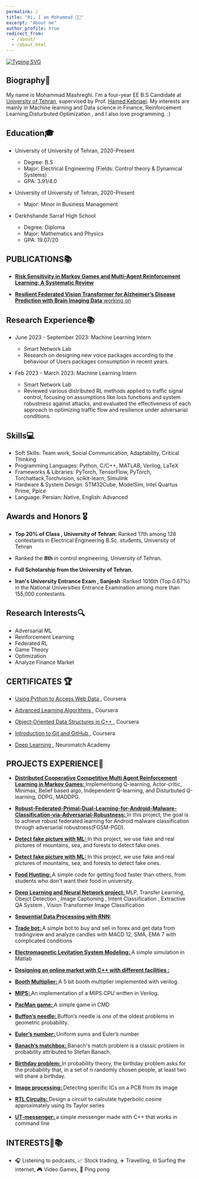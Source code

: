 ```yaml
---
permalink: /
title: "Hi, I am Mohammad 👋🏻"
excerpt: "About me"
author_profile: true
redirect_from: 
  - /about/
  - /about.html
---
```




<head>
  <title>My Page Title</title>
  <link rel="icon" type="image/x-icon" href="/images/laptop_netbook_computer_icon_261866.ico">
</head>

<a href="https://git.io/typing-svg"><img src="https://readme-typing-svg.demolab.com?font=Exo&amp;weight=500&amp;size=25&amp;duration=2000&amp;pause=3000&amp;color=0E0C5A&amp;width=750&amp;height=40&amp;lines=Let+curiosity+light+our+path." alt="Typing SVG" style="filter: invert(0);"></a>
## Biography📖

My name is Mohammad Mashreghi. I'm a four-year EE B.S Candidate at [University of Tehran](https://ut.ac.ir/en), supervised by Prof. [Hamed Kebriaei](https://scholar.google.com/citations?user=eDseLNYAAAAJ&hl=en). My interests are mainly in Machine learning and Data science in Finance, Reinforcement Learning,Disturbuted Optimization , and I also love programming. :)


## Education🎓

* University of University of Tehran, 2020-Present
  * Degree: B.S
  * Major: Electrical Engineering (Fields: Control theory & Dynamical Systems)
  * GPA: 3.91/4.0
  

* University of University of Tehran, 2020-Present
  * Major: Minor in Business Management

* Derkhshande Sarraf High School
  * Degree: Diploma
  * Major: Mathematics and Physics
  * GPA: 19.07/20

## PUBLICATIONS📚

* <a href="https://arxiv.org/abs/2406.06041" target="_blank"><strong>Risk Sensitivity in Markov Games and Multi-Agent Reinforcement Learning: A Systematic Review</strong></a>

* <a href="" target="_blank"><strong>Resilient Federated Vision Transformer for Alzheimer’s Disease Prediction with Brain Imaging Data</strong> working on</a>





## Research Experience📚

* June 2023 - September 2023: Machine Learning Intern
  * Smart Network Lab
  * Research on designing new voice packages according to the behaviour of Users packages consumption in recent years.
 
* Feb 2023 - March 2023: Machine Learning Intern
  * Smart Network Lab
  * Reviewed various distributed RL methods applied to traffic signal control, focusing on assumptions like loss functions and
system robustness against attacks, and evaluated the effectiveness of each approach in optimizing traffic flow and
resilience under adversarial conditions.
 

## Skills💻

* Soft Skills: Team work, Social Communication, Adaptability, Critical Thinking
* Programming Languages: Python, C/C++, MATLAB, Verilog, LaTeX
* Frameworks & Libraries: PyTorch, TensorFlow, PyTorch, Torchattack,Torchvision, scikit-learn, Simulink
* Hardware & System Design: STM32Cube, ModelSim, Intel Quartus Prime, Ppice
* Language: Persian: Native, English: Advanced 


## Awards and Honors 🎖️

* <strong>Top 20% of Class , University of Tehran</strong>: Ranked 17th among 128 contestants in Electrical Engineering B.Sc. students, University of Tehran

* Ranked the <strong>8th</strong> in control engineering, University of Tehran.

* <strong> Full Scholarship from the University of Tehran. </strong>

* <strong> Iran's University Entrance Exam , Sanjesh </strong>:Ranked 1016th  (Top 0.67%) in the National Universities Entrance Examination among more than 155,000 contestants. 

## Research Interests🔍

* Adversarial ML
* Reinforcement Learning
* Federated RL
* Game Theory
* Optimization
* Analyze Finance Market





## CERTIFICATES 🏆

* <a href="https://www.coursera.org/account/accomplishments/verify/8XH5WEBVWQZU?utm_source=link&utm_medium=certificate&utm_content=cert_image&utm_campaign=sharing_cta&utm_product=course">Using Python to Access Web Data </a>, Coursera

* <a href="https://www.coursera.org/account/accomplishments/verify/V9U8RDWQRSSN?utm_source=link&utm_medium=certificate&utm_content=cert_image&utm_campaign=sharing_cta&utm_product=course">Advanced Learning Algorithms </a>, Coursera

* <a href="https://coursera.org/share/5b77b32397b9952503c6c62bd5b1cd6b">Object‑Oriented Data Structures in C++ </a>, Coursera

* <a href="https://www.coursera.org/account/accomplishments/verify/MLDH5GZXEGZL?utm_source=link&utm_medium=certificate&utm_content=cert_image&utm_campaign=sharing_cta&utm_product=course">Introduction to Git and GitHub </a>, Coursera

* <a href="https://portal.neuromatchacademy.org/certificate/dd17f7f6-eb0f-4a02-8e89-f3b22252ae59">Deep Learning </a>, Neuromatch Academy


## PROJECTS EXPERIENCE🚀

* <a href="https://github.com/M-Mashreghi/Distributed-Cooperative-Competitive-Multi-Agent-Reinforcement-Learning-in-Markov-Games" target="_blank"><strong>Distributed Cooperative Competitive Multi Agent Reinforcement Learning in Markov Games: </strong></a>Implementiong Q-learning, Actor-critic, Minimax, Belief based algo, Independent Q-learning, and Disturbuted Q-learning, DDPG, MADDPG.


* <a href="https://github.com/M-Mashreghi/Robust-Federated-Primal-Dual-Learning-for-Android-Malware-Classification-via-Adversarial-Robustness" target="_blank"><strong>Robust-Federated-Primal-Dual-Learning-for-Android-Malware-Classification-via-Adversarial-Robustness: </strong></a>In this project, the goal is to achieve robust federated learning for Android malware classification through adversarial
robustness(FGSM-PGD). 


* <a href="https://github.com/M-Mashreghi/Detect-fake-picture" target="_blank"><strong>Detect fake picture with ML: </strong></a>In this project, we use fake and real pictures of mountains, sea, and forests to detect fake ones.
  

* <a href="https://github.com/M-Mashreghi/Detect-fake-picture" target="_blank"><strong>Detect fake picture with ML: </strong></a>In this project, we use fake and real pictures of mountains, sea, and forests to detect fake ones.
  
* <a href="https://github.com/M-Mashreghi/Food-Hunting" target="_blank"><strong>Food Hunting: </strong></a>A simple code for getting food faster than others, from students who don't want their food in university.

* <a href="https://github.com/M-Mashreghi/neural-networks-and-deep-learning" target="_blank"><strong>Deep Learning and Neural Network project: </strong></a>MLP, Transfer Learning, Obejct Detection , Image Captioning , Intent Classification , Extractive QA System , Vision Transformer Image Classification

* <a href="https://github.com/M-Mashreghi/Sequential-Data-Processing-with-RNN---Magnificent_Lupin" target="_blank"><strong> Sequential Data Processing with RNN: </strong></a>

* <a href="https://github.com/M-Mashreghi/trade-bot" target="_blank"><strong>Trade bot: </strong></a>A simple bot to buy and sell in forex and get data from tradingview and analyze candles with MACD 12, SMA, EMA 7 with complicated conditions

* <a href="https://github.com/M-Mashreghi/Electromagnetic-Levitation-System-Modeling" target="_blank"><strong>Electromagnetic Levitation System Modeling: </strong></a>A simple simulation in Matlab

* <a href="https://github.com/M-Mashreghi/AP-2022-Fall/tree/main/4" target="_blank"><strong>Designing an online market with C++ with different facilities : </strong></a>  

* <a href="https://github.com/M-Mashreghi/Booth-Multiplier" target="_blank"><strong>Booth Multiplier: </strong></a>A 5 bit booth multiplier implemented with verilog.  

* <a href="https://github.com/M-Mashreghi/MIPS" target="_blank"><strong>MIPS: </strong></a>An implementation of a MIPS CPU written in Verilog.

* <a href="https://github.com/M-Mashreghi/Pacman" target="_blank"><strong>PacMan game: </strong></a>A simple game in CMD

* <a href="https://github.com/M-Mashreghi/Buffon-s-Needle" target="_blank"><strong>Buffon’s needle: </strong></a>Buffon’s needle is one of the oldest problems in geometric probability.
* <a href="https://github.com/M-Mashreghi/Euler-s-number" target="_blank"><strong>Euler’s number: </strong></a>Uniform sums and Euler’s number
* <a href="https://github.com/M-Mashreghi/Banach-s-matchbox" target="_blank"><strong>Banach’s matchbox: </strong></a>Banach's match problem is a classic problem in probability attributed to Stefan Banach. 
* <a href="https://github.com/M-Mashreghi/Birthday-problem" target="_blank"><strong>Birthday problem: </strong></a>In probability theory, the birthday problem asks for the probability that, in a set of n randomly chosen people, at least two will share a birthday. 
* <a href="https://github.com/M-Mashreghi/image-processing" target="_blank"><strong>Image processing: </strong></a>Detecting specific ICs on a PCB from its image
* <a href="https://github.com/M-Mashreghi/Digital-Logic-Design-CA/tree/main/CA06" target="_blank"><strong>RTL Circuits: </strong></a>Design a circuit to calculate hyperbolic cosine approximately using its Taylor series
* <a href="https://github.com/M-Mashreghi/UT-messenger" target="_blank"><strong>UT-messenger: </strong></a>a simple messenger made with C++ that works in command line


## INTERESTS🎨📚

* 🎧 Listening to podcasts, 📈 Stock trading, ✈️ Travelling, 🌐 Surfing the internet, 🎮 Video Games, 🏓 Ping pong
